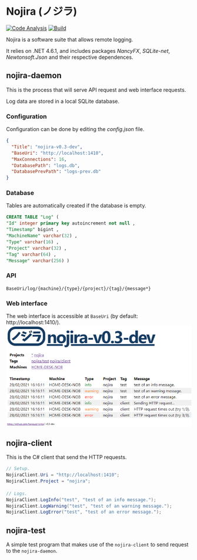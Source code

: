 # Nojira (ノジラ)

[![Code Analysis](https://github.com/fsegaud/nojira/actions/workflows/code.yml/badge.svg)](https://github.com/fsegaud/nojira/actions/workflows/code.yml)
[![Build](https://github.com/fsegaud/nojira/actions/workflows/build.yml/badge.svg)](https://github.com/fsegaud/nojira/actions/workflows/build.yml)

Nojira is a software suite that allows remote logging.

It relies on .NET 4.6.1, and includes packages _NancyFX_, _SQLite-net_, _Newtonsoft.Json_ and their respective dependences.

## nojira-daemon

This is the process that will serve API request and web interface requests.

Log data are stored in a local SQLite database.

### Configuration

Configuration can be done by editing the _config.json_ file.
```json
{
  "Title": "nojira-v0.3-dev",
  "BaseUri": "http://localhost:1410",
  "MaxConnections": 16,
  "DatabasePath": "logs.db",
  "DatabasePrevPath": "logs-prev.db"
}
```

### Database

Tables are automatically created if the database is empty.
```sql
CREATE TABLE "Log" (
"Id" integer primary key autoincrement not null ,
"Timestamp" bigint ,
"MachineName" varchar(32) ,
"Type" varchar(16) ,
"Project" varchar(32) ,
"Tag" varchar(64) ,
"Message" varchar(256) )
```

### API

```
BaseUri/log/{machine}/{type}/{project}/{tag}/{message*}
```

### Web interface

The web interface is accessible at `BaseUri` (by default: http://localhost:1410/).
![web interface screenshot](README.md.files/web.png)

## nojira-client

This is the C# client that send the HTTP requests.
```csharp
// Setup.
NojiraClient.Uri = "http://localhost:1410";
NojiraClient.Project = "nojira";

// Logs.
NojiraClient.LogInfo("test", "test of an info message.");
NojiraClient.LogWarning("test", "test of an warning message.");
NojiraClient.LogError("test", "test of an error message.");
```

## nojira-test

A simple test program that makes use of the `nojira-client` to send request to the `nojira-daemon`.
